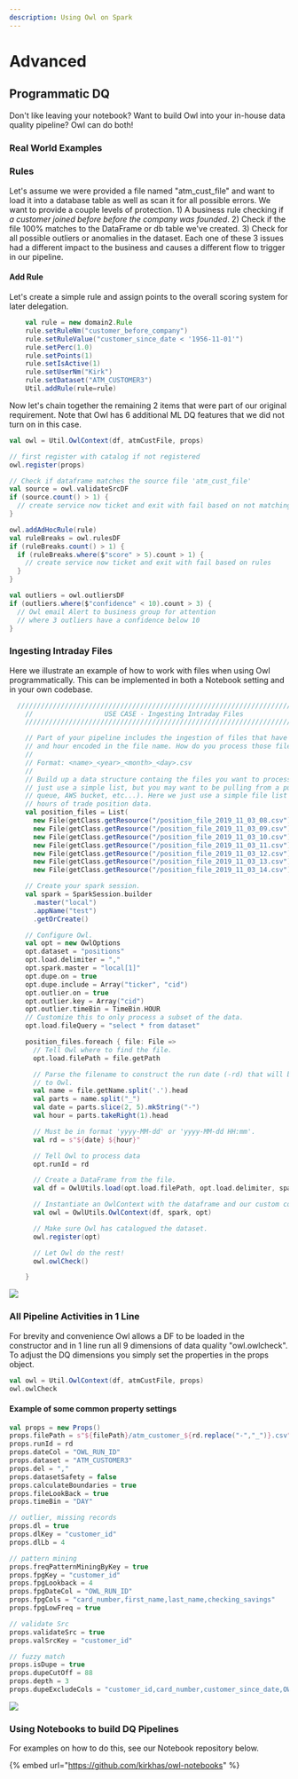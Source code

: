 ```yaml
---
description: Using Owl on Spark
---
```


# Advanced

## Programmatic DQ

Don't like leaving your notebook? Want to build Owl into your in-house data quality pipeline? Owl can do both!

### Real World Examples

### Rules

Let's assume we were provided a file named "atm\_cust\_file" and want to load it into a database table as well as scan it for all possible errors.  We want to provide a couple levels of protection. 1) A business rule checking if _a customer joined before before the company was founded_.  2) Check if the file 100% matches to the DataFrame or db table we've created.  3) Check for all possible outliers or anomalies in the dataset.  Each one of these 3 issues had a different impact to the business and causes a different flow to trigger in our pipeline.    &#x20;

#### Add Rule

Let's create a simple rule and assign points to the overall scoring system for later delegation.&#x20;

```scala
    val rule = new domain2.Rule
    rule.setRuleNm("customer_before_company")
    rule.setRuleValue("customer_since_date < '1956-11-01'")
    rule.setPerc(1.0)
    rule.setPoints(1)
    rule.setIsActive(1)
    rule.setUserNm("Kirk")
    rule.setDataset("ATM_CUSTOMER3")
    Util.addRule(rule=rule)
```

Now let's chain together the remaining 2 items that were part of our original requirement.  Note that Owl has 6 additional ML DQ features that we did not turn on in this case.

```scala
val owl = Util.OwlContext(df, atmCustFile, props)

// first register with catalog if not registered
owl.register(props)

// Check if dataframe matches the source file 'atm_cust_file'
val source = owl.validateSrcDF
if (source.count() > 1) {
  // create service now ticket and exit with fail based on not matching to original file
}

owl.addAdHocRule(rule)  
val ruleBreaks = owl.rulesDF
if (ruleBreaks.count() > 1) {
  if (ruleBreaks.where($"score" > 5).count > 1) {
    // create service now ticket and exit with fail based on rules
  }
}

val outliers = owl.outliersDF
if (outliers.where($"confidence" < 10).count > 3) {
  // Owl email Alert to business group for attention
  // where 3 outliers have a confidence below 10
}
```

### Ingesting Intraday Files

Here we illustrate an example of how to work with files when using Owl programmatically. This can be implemented in both a Notebook setting and in your own codebase.

```scala
  ///////////////////////////////////////////////////////////////////////////
    //                  USE CASE - Ingesting Intraday Files                  //
    ///////////////////////////////////////////////////////////////////////////

    // Part of your pipeline includes the ingestion of files that have the date
    // and hour encoded in the file name. How do you process those files using Owl?
    //
    // Format: <name>_<year>_<month>_<day>.csv
    //
    // Build up a data structure containg the files you want to process (here we
    // just use a simple list, but you may want to be pulling from a pubsub
    // queue, AWS bucket, etc...). Here we just use a simple file list of 6
    // hours of trade position data.
    val position_files = List(
      new File(getClass.getResource("/position_file_2019_11_03_08.csv").getPath),
      new File(getClass.getResource("/position_file_2019_11_03_09.csv").getPath),
      new File(getClass.getResource("/position_file_2019_11_03_10.csv").getPath),
      new File(getClass.getResource("/position_file_2019_11_03_11.csv").getPath),
      new File(getClass.getResource("/position_file_2019_11_03_12.csv").getPath),
      new File(getClass.getResource("/position_file_2019_11_03_13.csv").getPath),
      new File(getClass.getResource("/position_file_2019_11_03_14.csv").getPath))

    // Create your spark session.
    val spark = SparkSession.builder
      .master("local")
      .appName("test")
      .getOrCreate()

    // Configure Owl.
    val opt = new OwlOptions
    opt.dataset = "positions"
    opt.load.delimiter = ","
    opt.spark.master = "local[1]"
    opt.dupe.on = true
    opt.dupe.include = Array("ticker", "cid")
    opt.outlier.on = true
    opt.outlier.key = Array("cid")
    opt.outlier.timeBin = TimeBin.HOUR
    // Customize this to only process a subset of the data.
    opt.load.fileQuery = "select * from dataset"

    position_files.foreach { file: File =>
      // Tell Owl where to find the file.
      opt.load.filePath = file.getPath

      // Parse the filename to construct the run date (-rd) that will be passed
      // to Owl.
      val name = file.getName.split('.').head
      val parts = name.split("_")
      val date = parts.slice(2, 5).mkString("-")
      val hour = parts.takeRight(1).head

      // Must be in format 'yyyy-MM-dd' or 'yyyy-MM-dd HH:mm'.
      val rd = s"${date} ${hour}"

      // Tell Owl to process data
      opt.runId = rd

      // Create a DataFrame from the file.
      val df = OwlUtils.load(opt.load.filePath, opt.load.delimiter, spark)

      // Instantiate an OwlContext with the dataframe and our custom configuration.
      val owl = OwlUtils.OwlContext(df, spark, opt)

      // Make sure Owl has catalogued the dataset.
      owl.register(opt)

      // Let Owl do the rest!
      owl.owlCheck()

    }
```

![](<../../.gitbook/assets/image (24).png>)

### All Pipeline Activities in 1 Line

For brevity and convenience Owl allows a DF to be loaded in the constructor and in 1 line run all 9 dimensions of data quality "owl.owlcheck".  To adjust the DQ dimensions you simply set the properties in the props object.  &#x20;

```scala
val owl = Util.OwlContext(df, atmCustFile, props)
owl.owlCheck
```

#### Example of some common property settings

```scala
val props = new Props()
props.filePath = s"${filePath}/atm_customer_${rd.replace("-","_")}.csv"
props.runId = rd
props.dateCol = "OWL_RUN_ID"
props.dataset = "ATM_CUSTOMER3"
props.del = ","
props.datasetSafety = false
props.calculateBoundaries = true
props.fileLookBack = true
props.timeBin = "DAY"

// outlier, missing records
props.dl = true
props.dlKey = "customer_id"
props.dlLb = 4

// pattern mining
props.freqPatternMiningByKey = true
props.fpgKey = "customer_id"
props.fpgLookback = 4
props.fpgDateCol = "OWL_RUN_ID"
props.fpgCols = "card_number,first_name,last_name,checking_savings"
props.fpgLowFreq = true

// validate Src
props.validateSrc = true
props.valSrcKey = "customer_id"

// fuzzy match
props.isDupe = true
props.dupeCutOff = 88
props.depth = 3
props.dupeExcludeCols = "customer_id,card_number,customer_since_date,OWL_RUN_ID"
```

![](../../.gitbook/assets/owl-spark-dq-pipeline.png)

### Using Notebooks to build DQ Pipelines

For examples on how to do this, see our Notebook repository below.

{% embed url="https://github.com/kirkhas/owl-notebooks" %}

##
